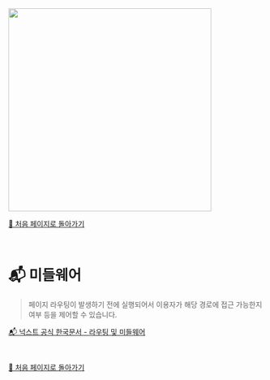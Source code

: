 <img src="https://i.imgur.com/R2wksCG.png" width="400"/>

<br/>

[🧲 처음 페이지로 돌아가기](https://github.com/AhaOfficial/nuxt-template)

<br/>

# 📬 미들웨어

> 페이지 라우팅이 발생하기 전에 실행되어서 이용자가 해당 경로에 접근 가능한지 여부 등을 제어할 수 있습니다.

[📬 넉스트 공식 한국문서 - 라우팅 및 미들웨어](https://ko.nuxtjs.org/guide/routing#%EB%AF%B8%EB%93%A4%EC%9B%A8%EC%96%B4)

<br/>

[🧲 처음 페이지로 돌아가기](https://github.com/AhaOfficial/nuxt-template)

